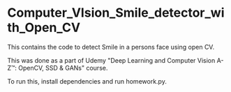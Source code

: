 # Computer_VIsion_Smile_detector_with_Open_CV

This contains the code to detect Smile in a persons face using open CV.

This was done as a part of Udemy "Deep Learning and Computer Vision A-Z™: OpenCV, SSD & GANs" course.


To run this, install dependencies and run homework.py.
